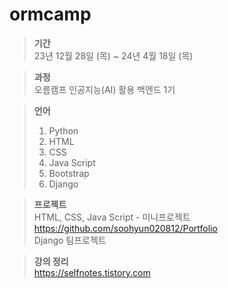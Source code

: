 # ormcamp

>**기간** <br>
>23년 12월 28일 (목) ~ 24년 4월 18일 (목)

>**과정** <br>
>오름캠프 인공지능(AI) 활용 백엔드 1기

>**언어**
>1. Python
>2. HTML
>3. CSS
>4. Java Script
>5. Bootstrap
>6. Django

>**프로젝트** <br>
>HTML, CSS, Java Script - 미니프로젝트 <br>
>https://github.com/soohyun020812/Portfolio <br>
>Django 팀프로젝트

>**강의 정리** <br>
>https://selfnotes.tistory.com
